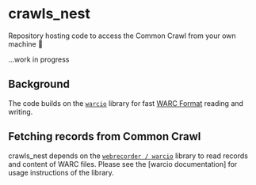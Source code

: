 # crawls_nest

Repository hosting code to access the Common Crawl from your own machine 🥳

...work in progress

Background
----------

The code builds on the [`warcio`](https://github.com/webrecorder/warcio) library for fast [WARC
Format](<https://en.wikipedia.org/wiki/Web_ARChive>) reading and writing. 

Fetching records from Common Crawl
---------

crawls_nest depends on the
[`webrecorder
/
warcio`](https://github.com/webrecorder/warcio)
library to read records and content of WARC files. Please see the
[warcio documentation] for
usage instructions of the library.
